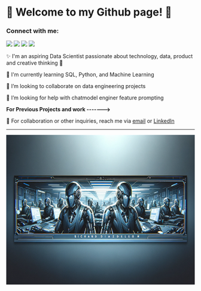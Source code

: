<h1 align="left"> 💎 Welcome to my Github page! 💎</h1>

<h3 align="left">Connect with me:</h3>

[<img src="https://img.shields.io/badge/linkedin-%230077B5.svg?&style=for-the-badge&logo=linkedin&logoColor=white" />](https://www.linkedin.com/in/richard-d-740b2a24b/) 
[<img src="https://img.shields.io/badge/twitter-%230077B5.svg?&style=for-the-badge&logo=twitter&logoColor=white&color=00acee" />](https://twitter.com/diazrichard98) 
[<img src="https://img.shields.io/badge/medium-%2312100E.svg?&style=for-the-badge&logo=medium&logoColor=white" />](https://medium.com/@diazrichard98)
[<img src="https://img.shields.io/badge/Microsoft_Outlook-0078D4?style=for-the-badge&logo=microsoft-outlook&logoColor=white" />](mailto:diazrichard98@gmail.com) 

✨ I'm an aspiring Data Scientist passionate about technology, data, product and creative thinking 💭 

🌱 I'm currently learning SQL, Python, and Machine Learning

👯 I’m looking to collaborate on data engineering projects

🤔 I’m looking for help with chatmodel enginer feature prompting

<b> For Previous Projects and work -------></b>

📨 For collaboration or other inquiries, reach me via [email](mailto:diazrichard98@gmail.com) or [LinkedIn](www.linkedin.com/in/richard-d-740b2a24b)

---

<img src="https://github.com/dsrichard97/dsrichard97/blob/main/img1.png" 
     width="800" 
     height="400" />









